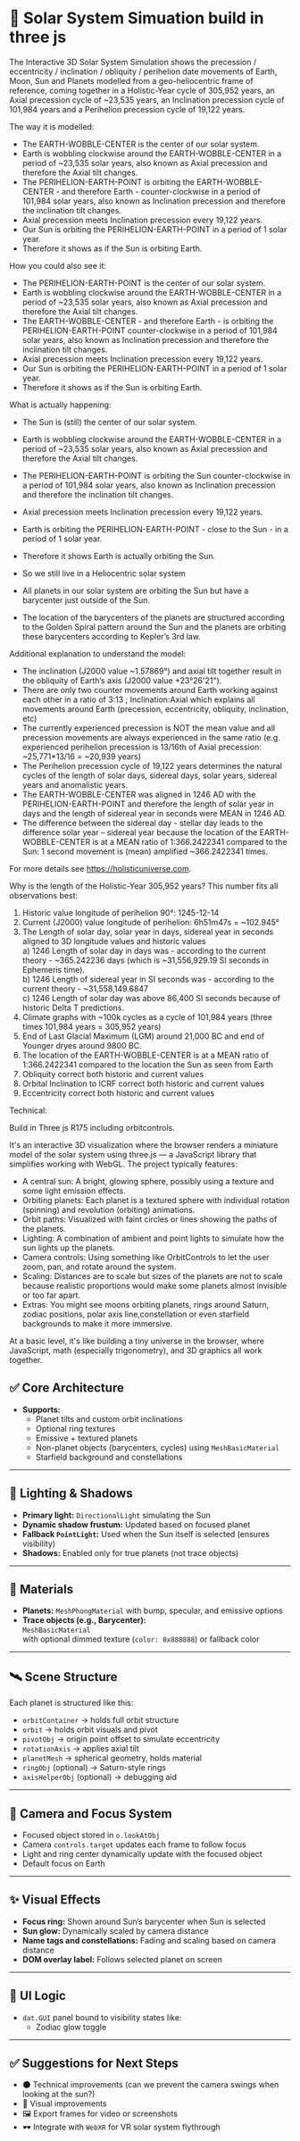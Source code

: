 # 🌌 Solar System Simuation build in three js

The Interactive 3D Solar System Simulation shows the precession / eccentricity / inclination / obliquity / perihelion date movements of Earth, Moon, Sun and Planets modelled from a geo-heliocentric frame of reference, coming together in a Holistic-Year cycle of 305,952 years, an Axial precession cycle of ~23,535 years, an Inclination precession cycle of 101,984 years and a Perihelion precession cycle of 19,122 years. 

The way it is modelled:
* The EARTH-WOBBLE-CENTER is the center of our solar system.
* Earth is wobbling clockwise around the EARTH-WOBBLE-CENTER in a period of ~23,535 solar years, also known as Axial precession and therefore the Axial tilt changes.
* The PERIHELION-EARTH-POINT is orbiting the EARTH-WOBBLE-CENTER - and therefore Earth - counter-clockwise in a period of 101,984 solar years, also known as Inclination precession and therefore the inclination tilt changes.
* Axial precession meets Inclination precession every 19,122 years.
* Our Sun is orbiting the PERIHELION-EARTH-POINT in a period of 1 solar year.
* Therefore it shows as if the Sun is orbiting Earth.

How you could also see it:
* The PERIHELION-EARTH-POINT is the center of our solar system.
* Earth is wobbling clockwise around the EARTH-WOBBLE-CENTER in a period of ~23,535 solar years, also known as Axial precession and therefore the Axial tilt changes.
* The EARTH-WOBBLE-CENTER - and therefore Earth - is orbiting the PERIHELION-EARTH-POINT counter-clockwise in a period of 101,984 solar years, also known as Inclination precession and therefore the inclination tilt changes.
* Axial precession meets Inclination precession every 19,122 years.
* Our Sun is orbiting the PERIHELION-EARTH-POINT in a period of 1 solar year.
* Therefore it shows as if the Sun is orbiting Earth.

What is actually happening:
* The Sun is (still) the center of our solar system.
* Earth is wobbling clockwise around the EARTH-WOBBLE-CENTER in a period of ~23,535 solar years, also known as Axial precession and therefore the Axial tilt changes.
* The PERIHELION-EARTH-POINT is orbiting the Sun counter-clockwise in a period of 101,984 solar years, also known as Inclination precession and therefore the inclination tilt changes.
* Axial precession meets Inclination precession every 19,122 years.
* Earth is orbiting the PERIHELION-EARTH-POINT - close to the Sun - in a period of 1 solar year.
* Therefore it shows Earth is actually orbiting the Sun.
* So we still live in a Heliocentric solar system

* All planets in our solar system are orbiting the Sun but have a barycenter just outside of the Sun.
* The location of the barycenters of the planets are structured according to the Golden Spiral pattern around the Sun and the planets are orbiting these barycenters according to Kepler’s 3rd law.

Additional explanation to understand the model:
* The inclination (J2000 value ~1.57869°) and axial tilt together result in the obliquity of Earth’s axis (J2000 value +23°26'21").
* There are only two counter movements around Earth working against each other in a ratio of 3:13 ; Inclination:Axial which explains all movements around Earth (precession, eccentricity, obliquity, inclination, etc)
* The currently experienced precession is NOT the mean value and all precession movements are always experienced in the same ratio (e.g. experienced perihelion precession is 13/16th of Axial precession: ~25,771*13/16 = ~20,939 years)
* The Perihelion precession cycle of 19,122 years determines the natural cycles of the length of solar days, sidereal days, solar years, sidereal years and anomalistic years.
* The EARTH-WOBBLE-CENTER was aligned in 1246 AD with the PERIHELION-EARTH-POINT and therefore the length of solar year in days and the length of sidereal year in seconds were MEAN in 1246 AD.
* The difference between the sidereal day - stellar day leads to the difference solar year – sidereal year because the location of the EARTH-WOBBLE-CENTER is at a MEAN ratio of 1:366.2422341 compared to the Sun: 1 second movement is (mean) amplified ~366.2422341 times.

For more details see https://holisticuniverse.com.

Why is the length of the Holistic-Year 305,952 years? This number fits all observations best:
1. Historic value longitude of perihelion 90°: 1245-12-14
2. Current (J2000) value longitude of perihelion: 6h51m47s = ~102.945°
3. The Length of solar day, solar year in days, sidereal year in seconds aligned to 3D longitude values and historic values  
a) 1246 Length of solar day in days was - according to the current theory - ~365.242236 days (which is ~31,556,929.19 SI seconds in Ephemeris time).  
b) 1246 Length of sidereal year in SI seconds was - according to the current theory - ~31,558,149.6847  
c) 1246 Length of solar day was above 86,400 SI seconds because of historic Delta T predictions.  
4. Climate graphs with ~100k cycles as a cycle of 101,984 years (three times 101,984 years = 305,952 years)
5. End of Last Glacial Maximum (LGM) around 21,000 BC and end of Younger dryes around 9800 BC. 
6. The location of the EARTH-WOBBLE-CENTER is at a MEAN ratio of 1:366.2422341 compared to the location the Sun as seen from Earth
7. Obliquity correct both historic and current values
8. Orbital Inclination to ICRF correct both historic and current values
9. Eccentricity correct both historic and current values

Technical: 

Build in Three js R175 including orbitcontrols.

It's an interactive 3D visualization where the browser renders a miniature model of the solar system using three.js — a JavaScript library that simplifies working with WebGL. The project typically features:
- A central sun: A bright, glowing sphere, possibly using a texture and some light emission effects.
- Orbiting planets: Each planet is a textured sphere with individual rotation (spinning) and revolution (orbiting) animations.
- Orbit paths: Visualized with faint circles or lines showing the paths of the planets.
- Lighting: A combination of ambient and point lights to simulate how the sun lights up the planets.
- Camera controls: Using something like OrbitControls to let the user zoom, pan, and rotate around the system.
- Scaling: Distances are to scale but sizes of the planets are not to scale because realistic proportions would make some planets almost invisible or too far apart.
- Extras: You might see moons orbiting planets, rings around Saturn, zodiac positions, polar axis line,constellation or even starfield backgrounds to make it more immersive.

At a basic level, it's like building a tiny universe in the browser, where JavaScript, math (especially trigonometry), and 3D graphics all work together.

## ✅ Core Architecture

- **Supports:**  
  - Planet tilts and custom orbit inclinations  
  - Optional ring textures  
  - Emissive + textured planets  
  - Non-planet objects (barycenters, cycles) using `MeshBasicMaterial`
  - Starfield background and constellations

---

## 🔦 Lighting & Shadows

- **Primary light:** `DirectionalLight` simulating the Sun
- **Dynamic shadow frustum:** Updated based on focused planet
- **Fallback `PointLight`:** Used when the Sun itself is selected (ensures visibility)
- **Shadows:** Enabled only for true planets (not trace objects)

---

## 🌈 Materials

- **Planets:** `MeshPhongMaterial` with bump, specular, and emissive options
- **Trace objects (e.g., Barycenter):**  
  `MeshBasicMaterial`  
  with optional dimmed texture (`color: 0x888888`) or fallback color

---

## 🛰️ Scene Structure

Each planet is structured like this:
- `orbitContainer` → holds full orbit structure
- `orbit` → holds orbit visuals and pivot
- `pivotObj` → origin point offset to simulate eccentricity
- `rotationAxis` → applies axial tilt
- `planetMesh` → spherical geometry, holds material
- `ringObj` (optional) → Saturn-style rings
- `axisHelperObj` (optional) → debugging aid

---

## 🎯 Camera and Focus System

- Focused object stored in `o.lookAtObj`
- Camera `controls.target` updates each frame to follow focus
- Light and ring center dynamically update with the focused object
- Default focus on Earth

---

## ✨ Visual Effects

- **Focus ring:** Shown around Sun’s barycenter when Sun is selected
- **Sun glow:** Dynamically scaled by camera distance
- **Name tags and constellations:** Fading and scaling based on camera distance
- **DOM overlay label:** Follows selected planet on screen

---

## 🧠 UI Logic

- `dat.GUI` panel bound to visibility states like:
  - Zodiac glow toggle

---

## ✅ Suggestions for Next Steps

- 🌑 Technical improvements (can we prevent the camera swings when looking at the sun?)
- 🌟 Visual improvements
- 🖼 Export frames for video or screenshots
- 🕶 Integrate with `WebXR` for VR solar system flythrough
